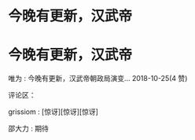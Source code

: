 # 今晚有更新，汉武帝

# 今晚有更新，汉武帝

唯为 : 今晚有更新，汉武帝朝政局演变… 2018-10-25(4 赞)

评论区：

grissiom : [惊讶][惊讶][惊讶]

邵大力 : 期待